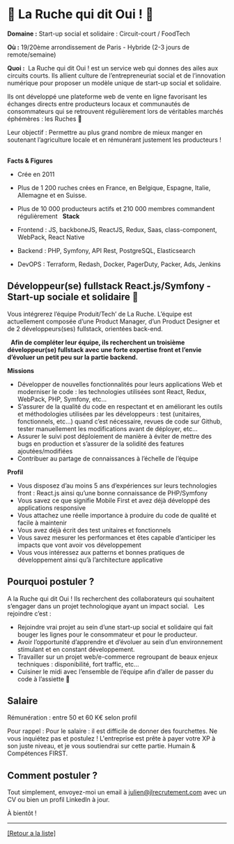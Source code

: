 # 🥕 La Ruche qui dit Oui !  🐝

**Domaine :** Start-up social et solidaire : Circuit-court / FoodTech

**Où :** 19/20ème arrondissement de Paris - Hybride (2-3 jours de remote/semaine) 

**Quoi :**  La Ruche qui dit Oui ! est un service web qui donnes des ailes aux circuits courts. Ils allient culture de l’entrepreneuriat social et de l’innovation numérique pour proposer un modèle unique de start-up social et solidaire.   

Ils ont développé une plateforme web de vente en ligne favorisant les échanges directs entre producteurs locaux et communautés de consommateurs qui se retrouvent régulièrement lors de véritables marchés éphémères : les Ruches 🐝  

Leur objectif : Permettre au plus grand nombre de mieux manger en soutenant l’agriculture locale et en rémunérant justement les producteurs !    

**Facts & Figures**

* Crée en 2011 
* Plus de 1 200 ruches crées en France, en Belgique, Espagne, Italie, Allemagne et en Suisse. 
* Plus de 10 000 producteurs actifs et 210 000 membres commandent régulièrement
 
**Stack**

* Frontend : JS, backboneJS, ReactJS, Redux, Saas, class-component, WebPack, React Native  
* Backend : PHP, Symfony, API Rest, PostgreSQL, Elasticsearch  
* DevOPS : Terraform, Redash, Docker, PagerDuty, Packer, Ads, Jenkins 


## Développeur(se) fullstack React.js/Symfony - Start-up sociale et solidaire 🐝  

Vous intégrerez l’équipe Produit/Tech’ de La Ruche. L’équipe est actuellement composée d’une Product Manager, d’un Product Designer et de 2 développeurs(ses) fullstack, orientées back-end.

  **Afin de compléter leur équipe, ils recherchent un troisième développeur(se) fullstack avec une forte expertise front et l’envie d’évoluer un petit peu sur la partie backend.**   

**Missions** 

* Développer de nouvelles fonctionnalités pour leurs applications Web et moderniser le code : les technologies utilisées sont React, Redux, WebPack, PHP, Symfony, etc… 
* S’assurer de la qualité du code en respectant et en améliorant les outils et méthodologies utilisées par les développeurs : test (unitaires, fonctionnels, etc…) quand c’est nécessaire, revues de code sur Github, tester manuellement les modifications avant de déployer, etc…  
* Assurer le suivi post déploiement de manière à éviter de mettre des bugs en production et s’assurer de la solidité des features ajoutées/modifiées  
* Contribuer au partage de connaissances à l’échelle de l’équipe  

**Profil**

* Vous disposez d’au moins 5 ans d’expériences sur leurs technologies front : React.js ainsi qu’une bonne connaissance de PHP/Symfony 
* Vous savez ce que signifie Mobile First et avez déjà développé des applications responsive 
* Vous attachez une réelle importance à produire du code de qualité et facile à maintenir
* Vous avez déjà écrit des test unitaires et fonctionnels
* Vous savez mesurer les performances et êtes capable d’anticiper les impacts que vont avoir vos développement
* Vous vous intéressez aux patterns et bonnes pratiques de développement ainsi qu’à l’architecture applicative


## Pourquoi postuler ?  

A la Ruche qui dit Oui ! Ils recherchent des collaborateurs qui souhaitent s’engager dans un projet technologique ayant un impact social.   Les rejoindre c’est :   
* Rejoindre vrai projet au sein d’une start-up social et solidaire qui fait bouger les lignes pour le consommateur et pour le producteur.
* Avoir l’opportunité d’apprendre et d’évoluer au sein d’un environnement stimulant et en constant développement. 
* Travailler sur un projet web/e-commerce regroupant de beaux enjeux techniques : disponibilité,  fort traffic, etc… 
* Cuisiner le midi avec l’ensemble de l’équipe afin d’aller de passer du code à l’assiette 🍛


## Salaire 

Rémunération : entre 50 et 60 K€ selon profil   

Pour rappel : Pour le salaire : il est difficile de donner des fourchettes. Ne vous inquiétez pas et postulez ! L'entreprise est prête à payer votre XP à son juste niveau, et je vous soutiendrai sur cette partie. Humain & Compétences FIRST.  

## Comment postuler ? 

Tout simplement, envoyez-moi un email à julien@jlrecrutement.com avec un CV ou bien un profil LinkedIn à jour.   

À bientôt !

----
<a href="https://github.com/jlondiche/job-board-php/blob/master/README.md">[Retour a la liste]</a>